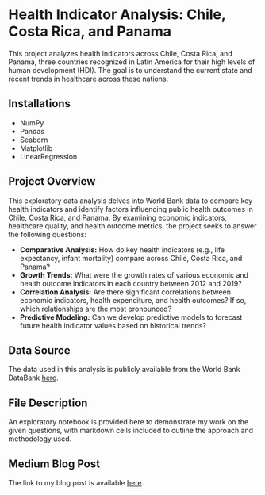 # Health Indicator Analysis: Chile, Costa Rica, and Panama

This project analyzes health indicators across Chile, Costa Rica, and Panama, three countries recognized in Latin America for their high levels of human development (HDI). The goal is to understand the current state and recent trends in healthcare across these nations.

## Installations
 - NumPy
 - Pandas
 - Seaborn
 - Matplotlib
 - LinearRegression
   
## Project Overview

This exploratory data analysis delves into World Bank data to compare key health indicators and identify factors influencing public health outcomes in Chile, Costa Rica, and Panama. By examining economic indicators, healthcare quality, and health outcome metrics, the project seeks to answer the following questions:

*   **Comparative Analysis:** How do key health indicators (e.g., life expectancy, infant mortality) compare across Chile, Costa Rica, and Panama?
*   **Growth Trends:** What were the growth rates of various economic and health outcome indicators in each country between 2012 and 2019?
*   **Correlation Analysis:** Are there significant correlations between economic indicators, health expenditure, and health outcomes? If so, which relationships are the most pronounced?
*   **Predictive Modeling:** Can we develop predictive models to forecast future health indicator values based on historical trends?

## Data Source

The data used in this analysis is publicly available from the World Bank DataBank [here](https://databank.worldbank.org/source/health-nutrition-and-population-statistics).

## File Description
An exploratory notebook is provided here to demonstrate my work on the given questions, with markdown cells included to outline the approach and methodology used.

## Medium Blog Post
The link to my blog post is available [here](https://medium.com/@astarke2002/health-indicator-analysis-a-comparative-study-of-chile-costa-rica-and-panama-ca60f958913b).
